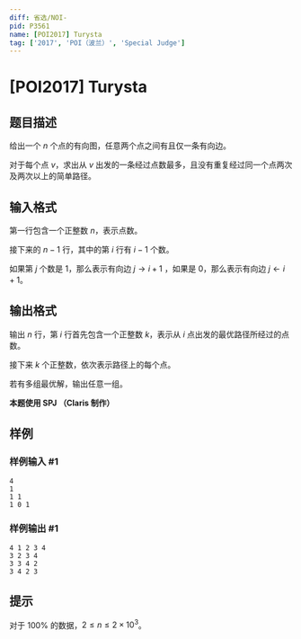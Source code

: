 ```yaml
---
diff: 省选/NOI-
pid: P3561
name: [POI2017] Turysta
tag: ['2017', 'POI（波兰）', 'Special Judge']
---
```

# [POI2017] Turysta
## 题目描述

给出一个 $n$ 个点的有向图，任意两个点之间有且仅一条有向边。

对于每个点 $v$，求出从 $v$ 出发的一条经过点数最多，且没有重复经过同一个点两次及两次以上的简单路径。
## 输入格式

第一行包含一个正整数 $n$，表示点数。

接下来的 $n-1$ 行，其中的第 $i$ 行有 $i-1$ 个数。

如果第 $j$ 个数是 $1$，那么表示有向边 $j\rightarrow i+1$ ，如果是 $0$，那么表示有向边 $j\leftarrow i+1$。
## 输出格式

输出 $n$ 行，第 $i$ 行首先包含一个正整数 $k$，表示从 $i$ 点出发的最优路径所经过的点数。

接下来 $k$ 个正整数，依次表示路径上的每个点。

若有多组最优解，输出任意一组。

**本题使用 SPJ （Claris 制作）**
## 样例

### 样例输入 #1
```
4
1
1 1
1 0 1
```
### 样例输出 #1
```
4 1 2 3 4
3 2 3 4
3 3 4 2
3 4 2 3
```
## 提示

对于 $100\%$ 的数据，$2\le n\le 2 \times 10^3$。
